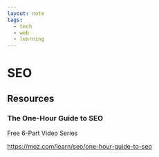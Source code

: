 ```yaml
---
layout: note
tags:
  - tech
  - web
  - learning
---
```


# SEO

## Resources

### The One-Hour Guide to SEO

Free 6-Part Video Series

https://moz.com/learn/seo/one-hour-guide-to-seo
